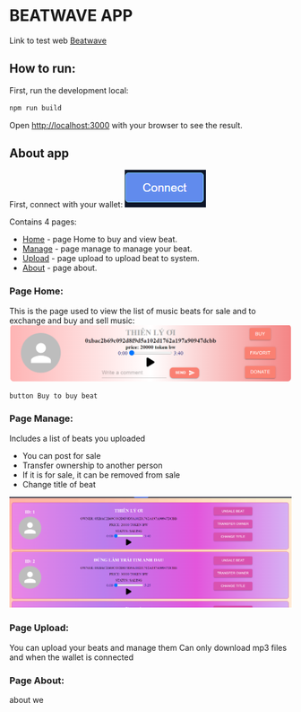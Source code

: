 # BEATWAVE APP

Link to test web [Beatwave](appication-beatwave.vercel.app)

## How to run:
First, run the development local:

```bash
npm run build
```
Open [http://localhost:3000](http://localhost:3000) with your browser to see the result.

## About app
First, connect with your wallet:
![Button connect](./public/btn-connect.png)

Contains 4 pages:

- [Home](https://appication-beatwave.vercel.app/home) - page Home to buy and view beat.
- [Manage](https://appication-beatwave.vercel.app/manage) - page manage to manage your beat.
- [Upload](https://appication-beatwave.vercel.app/upload) - page upload to upload beat to system.
- [About](https://appication-beatwave.vercel.app/about) - page about.

### Page Home:
This is the page used to view the list of music beats for sale and to exchange and buy and sell music:
![Cardbeat](./public/cardBeat.png)

```bash
button Buy to buy beat
```

### Page Manage:
Includes a list of beats you uploaded
- You can post for sale
- Transfer ownership to another person
- If it is for sale, it can be removed from sale
- Change title of beat

![listBeat](./public/listbeat.png)

### Page Upload:
You can upload your beats and manage them
Can only download mp3 files and when the wallet is connected

### Page About:
about we
